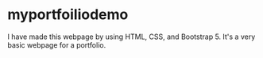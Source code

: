 # myportfoiliodemo
I have made this webpage by using HTML, CSS, and Bootstrap 5. It's a very basic webpage for a portfolio.
